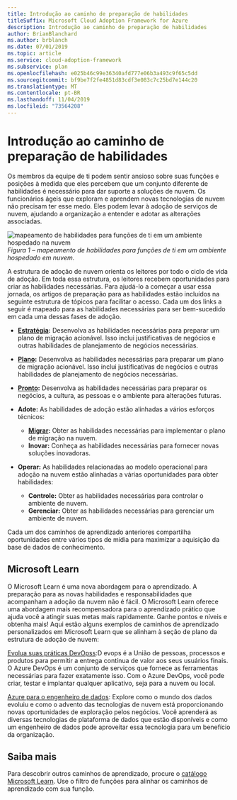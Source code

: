 ```yaml
---
title: Introdução ao caminho de preparação de habilidades
titleSuffix: Microsoft Cloud Adoption Framework for Azure
description: Introdução ao caminho de preparação de habilidades
author: BrianBlanchard
ms.author: brblanch
ms.date: 07/01/2019
ms.topic: article
ms.service: cloud-adoption-framework
ms.subservice: plan
ms.openlocfilehash: e025b46c99e36340afd777e06b3a493c9f65c5dd
ms.sourcegitcommit: bf9be7f2fe4851d83cdf3e083c7c25bd7e144c20
ms.translationtype: MT
ms.contentlocale: pt-BR
ms.lasthandoff: 11/04/2019
ms.locfileid: "73564208"
---
```

# <a name="getting-started-on-a-skills-readiness-path"></a>Introdução ao caminho de preparação de habilidades

Os membros da equipe de ti podem sentir ansioso sobre suas funções e posições à medida que eles percebem que um conjunto diferente de habilidades é necessário para dar suporte a soluções de nuvem. Os funcionários ágeis que exploram e aprendem novas tecnologias de nuvem não precisam ter esse medo. Eles podem levar à adoção de serviços de nuvem, ajudando a organização a entender e adotar as alterações associadas.

![mapeamento de habilidades para funções de ti em um ambiente hospedado na nuvem](../_images/skills-guidance.png)
*Figura 1 – mapeamento de habilidades para funções de ti em um ambiente hospedado em nuvem.*

A estrutura de adoção de nuvem orienta os leitores por todo o ciclo de vida de adoção. Em toda essa estrutura, os leitores recebem oportunidades para criar as habilidades necessárias. Para ajudá-lo a começar a usar essa jornada, os artigos de preparação para as habilidades estão incluídos na seguinte estrutura de tópicos para facilitar o acesso. Cada um dos links a seguir é mapeado para as habilidades necessárias para ser bem-sucedido em cada uma dessas fases de adoção.

- **[Estratégia](../strategy/suggested-skills.md):** Desenvolva as habilidades necessárias para preparar um plano de migração acionável. Isso inclui justificativas de negócios e outras habilidades de planejamento de negócios necessárias.
- **[Plano](./suggested-skills.md):** Desenvolva as habilidades necessárias para preparar um plano de migração acionável. Isso inclui justificativas de negócios e outras habilidades de planejamento de negócios necessárias.
- **[Pronto](../ready/suggested-skills.md):** Desenvolva as habilidades necessárias para preparar os negócios, a cultura, as pessoas e o ambiente para alterações futuras.

- **Adote:** As habilidades de adoção estão alinhadas a vários esforços técnicos:
  - **[Migrar](../migrate/expanded-scope/suggested-skills.md):** Obter as habilidades necessárias para implementar o plano de migração na nuvem.
  - **Inovar:** Conheça as habilidades necessárias para fornecer novas soluções inovadoras.

- **Operar:** As habilidades relacionadas ao modelo operacional para adoção na nuvem estão alinhadas a várias oportunidades para obter habilidades:
  - **Controle:** Obter as habilidades necessárias para controlar o ambiente de nuvem.
  - **Gerenciar:** Obter as habilidades necessárias para gerenciar um ambiente de nuvem.

Cada um dos caminhos de aprendizado anteriores compartilha oportunidades entre vários tipos de mídia para maximizar a aquisição da base de dados de conhecimento.

## <a name="microsoft-learn"></a>Microsoft Learn

O Microsoft Learn é uma nova abordagem para o aprendizado. A preparação para as novas habilidades e responsabilidades que acompanham a adoção da nuvem não é fácil. O Microsoft Learn oferece uma abordagem mais recompensadora para o aprendizado prático que ajuda você a atingir suas metas mais rapidamente. Ganhe pontos e níveis e obtenha mais!
Aqui estão alguns exemplos de caminhos de aprendizado personalizados em Microsoft Learn que se alinham à seção de plano da estrutura de adoção de nuvem:

[Evolua suas práticas DevOpss](https://docs.microsoft.com/learn/paths/evolve-your-devops-practices):D evops é a União de pessoas, processos e produtos para permitir a entrega contínua de valor aos seus usuários finais. O Azure DevOps é um conjunto de serviços que fornece as ferramentas necessárias para fazer exatamente isso. Com o Azure DevOps, você pode criar, testar e implantar qualquer aplicativo, seja para a nuvem ou local.

[Azure para o engenheiro de dados](https://docs.microsoft.com/learn/paths/azure-for-the-data-engineer): Explore como o mundo dos dados evoluiu e como o advento das tecnologias de nuvem está proporcionando novas oportunidades de exploração pelos negócios. Você aprenderá as diversas tecnologias de plataforma de dados que estão disponíveis e como um engenheiro de dados pode aproveitar essa tecnologia para um benefício da organização.

## <a name="learn-more"></a>Saiba mais

Para descobrir outros caminhos de aprendizado, procure o [catálogo Microsoft Learn](https://docs.microsoft.com/learn/browse). Use o filtro de funções para alinhar os caminhos de aprendizado com sua função.
